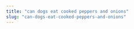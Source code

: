 ```yaml
---
title: "can dogs eat cooked peppers and onions"
slug: "can-dogs-eat-cooked-peppers-and-onions"
---
```


